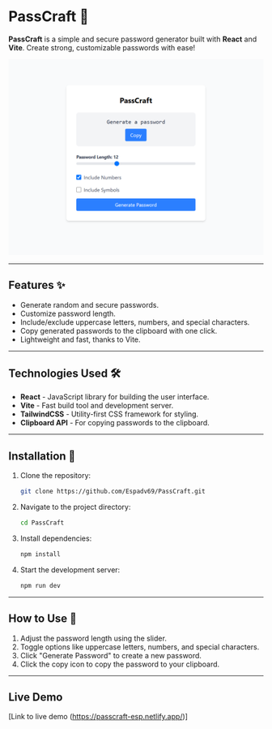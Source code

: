 # PassCraft 🔐

**PassCraft** is a simple and secure password generator built with **React** and **Vite**. Create strong, customizable passwords with ease!

![PassCraft Screenshot](./public/screenshot-passcraft.png)

---

## Features ✨

- Generate random and secure passwords.
- Customize password length.
- Include/exclude uppercase letters, numbers, and special characters.
- Copy generated passwords to the clipboard with one click.
- Lightweight and fast, thanks to Vite.

---

## Technologies Used 🛠️

- **React** - JavaScript library for building the user interface.
- **Vite** - Fast build tool and development server.
- **TailwindCSS** - Utility-first CSS framework for styling.
- **Clipboard API** - For copying passwords to the clipboard.

---

## Installation 🚀

1. Clone the repository:
   ```bash
   git clone https://github.com/Espadv69/PassCraft.git
   ```
2. Navigate to the project directory:
   ```bash
   cd PassCraft
   ```
3. Install dependencies:
   ```bash
   npm install
   ```
4. Start the development server:
   ```bash
   npm run dev
   ```
---

## How to Use 🎯

1. Adjust the password length using the slider.
2. Toggle options like uppercase letters, numbers, and special characters.
3. Click "Generate Password" to create a new password.
4. Click the copy icon to copy the password to your clipboard.

---

## Live Demo

[Link to live demo (https://passcraft-esp.netlify.app/)]
